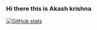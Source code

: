 ### Hi there this is Akash krishna

<!--
**akrishna0/akrishna0** is a ✨ _special_ ✨ repository because its `README.md` (this file) appears on your GitHub profile.

Here are some ideas to get you started:

- 🔭 I’m currently working on ...
- 🌱 I’m currently learning everything
- 👯 I’m looking to collaborate on any opensource project 

- 💬 Ask me about anything here

- 😄 Pronouns: ...
- ⚡ Fun fact: ...
-->
[![GitHub stats](https://github-readme-stats.vercel.app/api?username=akrishna0&hide=contribs,stars&show_icons=true&theme=merko)](https://github.com/akrishna0/github-readme-stats)



<a href="https://sourcerer.io/akrishna0"><img src="https://img.shields.io/badge/JavaScript-58%20commits-yellow.svg?style=for-the-badge" alt=""></a>

<a href="https://sourcerer.io/akrishna0"><img src="https://img.shields.io/badge/HTML-138%20commits-green.svg?style=for-the-badge" alt=""></a>

<a href="https://sourcerer.io/akrishna0"><img src="https://img.shields.io/badge/CSS-89%20commits-purple.svg?style=for-the-badge" alt=""></a>